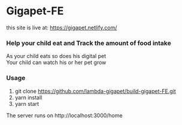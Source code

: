 # Gigapet-FE

this site is live at: https://gigapet.netlify.com/

### Help your child eat and Track the amount of food intake

As your child eats so does his digital pet  
 Your child can watch his or her pet grow

### Usage

1. git clone https://github.com/lambda-gigapet/build-gigapet-FE.git
1. yarn install
1. yarn start

The server runs on http://localhost:3000/home
